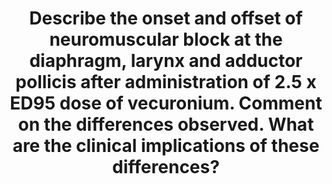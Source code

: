 ---
title: "Describe the onset and offset of neuromuscular block at the diaphragm, larynx and adductor pollicis after administration of 2.5 x ED95 dose of vecuronium. Comment on the differences observed. What are the clinical implications of these differences?"
entityType: SAQ
exam: PEX
college: ANZCA
year: 2003
sitting: A
question: 8
passRate: 50
EC_expectedDomains:
- "In this question the candidate was expected to address the issues of the kinetics of onset and offset of neuromuscular block (NMB) and the known different levels of sensitivity of the muscles mentioned."
- "Candidates needed to define ED95 and that the ED95 referred to is that for the AP."
- "Clinical implications that should have been discussed included onset of block and intubating conditions, offset of block and adequacy of recovery and monitoring of block at AP, orbicularis oculi and prediction of block at AP, Lx and D."
EC_extraCredit:
- "Useful diagrams (as are found in both Miller and Stoelting) to explain these phenomena were used by some candidates to their advantage."
EC_errorsCommon:
- "It was important to mention that although the diaphragm (D) and larynx (Lx) are relatively resistant to competitive NMB with respect to the adductor pollicis (AP), the major determinant of onset under these circumstances is blood flow. Thus onset is more rapid in the Lx and D and slowest in the AP."
- "At the time of AP twitch disappearance both the D and Lx may have been maximally blocked and may be beginning to recover. Thus it is also critical to mention that the order of recovery is D, Lx and then AP."
---